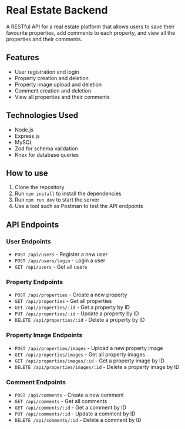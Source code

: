 # Real Estate Backend

A RESTful API for a real estate platform that allows users to save their favourite properties, add comments to each property, and view all the properties and their comments.

## Features

* User registration and login
* Property creation and deletion
* Property image upload and deletion
* Comment creation and deletion
* View all properties and their comments

## Technologies Used

* Node.js
* Express.js
* MySQL
* Zod for schema validation
* Knex for database queries

## How to use

1. Clone the repository
2. Run `npm install` to install the dependencies
3. Run `npm run dev` to start the server
4. Use a tool such as Postman to test the API endpoints

## API Endpoints

### User Endpoints

* `POST /api/users` - Register a new user
* `POST /api/users/login` - Login a user
* `GET /api/users` - Get all users

### Property Endpoints

* `POST /api/properties` - Create a new property
* `GET /api/properties` - Get all properties
* `GET /api/properties/:id` - Get a property by ID
* `PUT /api/properties/:id` - Update a property by ID
* `DELETE /api/properties/:id` - Delete a property by ID

### Property Image Endpoints

* `POST /api/properties/images` - Upload a new property image
* `GET /api/properties/images` - Get all property images
* `GET /api/properties/images/:id` - Get a property image by ID
* `DELETE /api/properties/images/:id` - Delete a property image by ID

### Comment Endpoints

* `POST /api/comments` - Create a new comment
* `GET /api/comments` - Get all comments
* `GET /api/comments/:id` - Get a comment by ID
* `PUT /api/comments/:id` - Update a comment by ID
* `DELETE /api/comments/:id` - Delete a comment by ID

